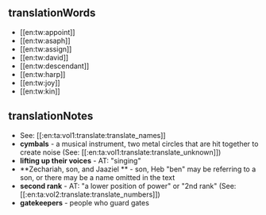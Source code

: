 ## translationWords

* [[en:tw:appoint]]
* [[en:tw:asaph]]
* [[en:tw:assign]]
* [[en:tw:david]]
* [[en:tw:descendant]]
* [[en:tw:harp]]
* [[en:tw:joy]]
* [[en:tw:kin]]

## translationNotes

* See: [[:en:ta:vol1:translate:translate_names]]
* **cymbals** - a musical instrument, two metal circles that are hit together to create noise (See: [[:en:ta:vol1:translate:translate_unknown]])
* **lifting up their voices** - AT: "singing"
* **Zechariah, son, and Jaaziel ** - son, Heb "ben" may be referring to a son, or there may be a name omitted in the text
* **second rank** - AT: "a lower position of power" or "2nd rank" (See: [[:en:ta:vol2:translate:translate_numbers]])
* **gatekeepers** - people who guard gates
